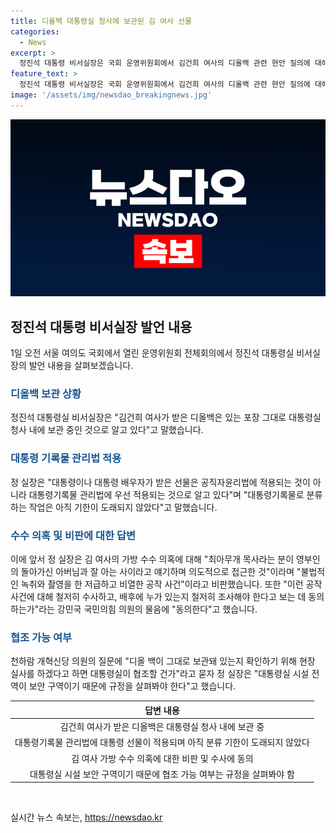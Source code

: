 ```yaml
---
title: 디올백 대통령실 청사에 보관된 김 여사 선물
categories:
  - News
excerpt: >
  정진석 대통령 비서실장은 국회 운영위원회에서 김건희 여사의 디올백 관련 현안 질의에 대해 대통령실의 보안 규정을 고려해야 한다고 밝혔다. 또한, 최아무개 목사가 김 여사의 가방 수수 의혹과 관련한 저급하고 비열한 공작 사건을 비판하며 이에 대한 철저한 수사에 동의한다고 밝혔다.
feature_text: >
  정진석 대통령 비서실장은 국회 운영위원회에서 김건희 여사의 디올백 관련 현안 질의에 대해 대통령실의 보안 규정을 고려해야 한다고 밝혔다. 또한, 최아무개 목사가 김 여사의 가방 수수 의혹과 관련한 저급하고 비열한 공작 사건을 비판하며 이에 대한 철저한 수사에 동의한다고 밝혔다.
image: '/assets/img/newsdao_breakingnews.jpg'
---
```


<p><img src="/assets/img/newsdao_breakingnews.jpg" alt="ontimetimes 속보" /></p>

<h2 data-ke-size="size26">정진석 대통령 비서실장 발언 내용</h2>

<p data-ke-size="size16">1일 오전 서울 여의도 국회에서 열린 운영위원회 전체회의에서 정진석 대통령실 비서실장의 발언 내용을 살펴보겠습니다.</p>

<h3><b><span style="color: #1a5490;">디올백 보관 상황</span></b></h3>

<p data-ke-size="size16">정진석 대통령실 비서실장은 "김건희 여사가 받은 디올백은 있는 포장 그대로 대통령실 청사 내에 보관 중인 것으로 알고 있다"고 말했습니다.</p>

<h3><b><span style="color: #1a5490;">대통령 기록물 관리법 적용</span></b></h3>

<p data-ke-size="size16">정 실장은 "대통령이나 대통령 배우자가 받은 선물은 공직자윤리법에 적용되는 것이 아니라 대통령기록물 관리법에 우선 적용되는 것으로 알고 있다"며 "대통령기록물로 분류하는 작업은 아직 기한이 도래되지 않았다"고 말했습니다.</p>

<h3><b><span style="color: #1a5490;">수수 의혹 및 비판에 대한 답변</span></b></h3>

<p data-ke-size="size16">이에 앞서 정 실장은 김 여사의 가방 수수 의혹에 대해 "최아무개 목사라는 분이 영부인의 돌아가신 아버님과 잘 아는 사이라고 얘기하며 의도적으로 접근한 것"이라며 "불법적인 녹취와 촬영을 한 저급하고 비열한 공작 사건"이라고 비판했습니다. 또한 "이런 공작 사건에 대해 철저히 수사하고, 배후에 누가 있는지 철저히 조사해야 한다고 보는 데 동의하는가"라는 강민국 국민의힘 의원의 물음에 "동의한다"고 했습니다.</p>

<h3><b><span style="color: #1a5490;">협조 가능 여부</span></b></h3>

<p data-ke-size="size16">천하람 개혁신당 의원의 질문에 "디올 백이 그대로 보관돼 있는지 확인하기 위해 현장 실사를 하겠다고 하면 대통령실이 협조할 건가"라고 묻자 정 실장은 "대통령실 시설 전역이 보안 구역이기 때문에 규정을 살펴봐야 한다"고 했습니다.</p>

<table>
  <thead>
    <tr>
      <th style="text-align: center;">답변 내용</th>
    </tr>
  </thead>
  <tbody>
    <tr>
      <td style="text-align: center; height: 17px;">김건희 여사가 받은 디올백은 대통령실 청사 내에 보관 중</td>
    </tr>
    <tr>
      <td style="text-align: center; height: 17px;">대통령기록물 관리법에 대통령 선물이 적용되며 아직 분류 기한이 도래되지 않았다</td>
    </tr>
    <tr>
      <td style="text-align: center; height: 17px;">김 여사 가방 수수 의혹에 대한 비판 및 수사에 동의</td>
    </tr>
    <tr>
      <td style="text-align: center; height: 17px;">대통령실 시설 보안 구역이기 때문에 협조 가능 여부는 규정을 살펴봐야 함</td>
    </tr>
  </tbody>
</table>

<p data-ke-size="size16">&nbsp;</p>
실시간 뉴스 속보는, <a href="https://newsdao.kr" rel="dofollow">https://newsdao.kr</a>


